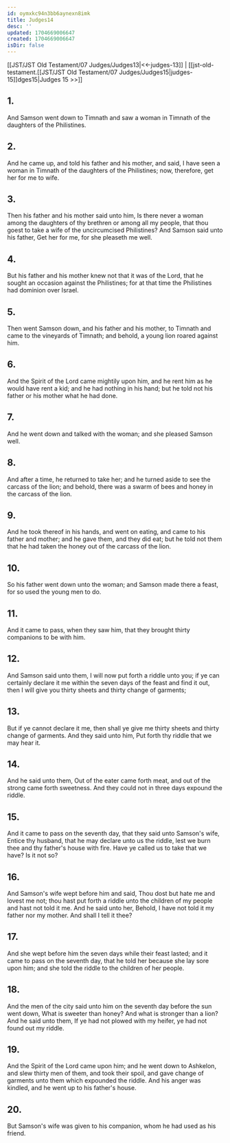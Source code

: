 ```yaml
---
id: oymxkc94n3bb6aynexn8imk
title: Judges14
desc: ''
updated: 1704669006647
created: 1704669006647
isDir: false
---
```

[[JST/JST Old Testament/07 Judges/Judges13|<<-judges-13]] | [[jst-old-testament.[[JST/JST Old Testament/07 Judges/Judges15|judges-15]]dges15|Judges 15 >>]]
## 1.
And Samson went down to Timnath and saw a woman in Timnath of the daughters of the Philistines.
## 2.
And he came up, and told his father and his mother, and said, I have seen a woman in Timnath of the daughters of the Philistines; now, therefore, get her for me to wife.
## 3.
Then his father and his mother said unto him, Is there never a woman among the daughters of thy brethren or among all my people, that thou goest to take a wife of the uncircumcised Philistines? And Samson said unto his father, Get her for me, for she pleaseth me well.
## 4.
But his father and his mother knew not that it was of the Lord, that he sought an occasion against the Philistines; for at that time the Philistines had dominion over Israel.
## 5.
Then went Samson down, and his father and his mother, to Timnath and came to the vineyards of Timnath; and behold, a young lion roared against him.
## 6.
And the Spirit of the Lord came mightily upon him, and he rent him as he would have rent a kid; and he had nothing in his hand; but he told not his father or his mother what he had done.
## 7.
And he went down and talked with the woman; and she pleased Samson well.
## 8.
And after a time, he returned to take her; and he turned aside to see the carcass of the lion; and behold, there was a swarm of bees and honey in the carcass of the lion.
## 9.
And he took thereof in his hands, and went on eating, and came to his father and mother; and he gave them, and they did eat; but he told not them that he had taken the honey out of the carcass of the lion.
## 10.
So his father went down unto the woman; and Samson made there a feast, for so used the young men to do.
## 11.
And it came to pass, when they saw him, that they brought thirty companions to be with him.
## 12.
And Samson said unto them, I will now put forth a riddle unto you; if ye can certainly declare it me within the seven days of the feast and find it out, then I will give you thirty sheets and thirty change of garments;
## 13.
But if ye cannot declare it me, then shall ye give me thirty sheets and thirty change of garments. And they said unto him, Put forth thy riddle that we may hear it.
## 14.
And he said unto them, Out of the eater came forth meat, and out of the strong came forth sweetness. And they could not in three days expound the riddle.
## 15.
And it came to pass on the seventh day, that they said unto Samson\'s wife, Entice thy husband, that he may declare unto us the riddle, lest we burn thee and thy father\'s house with fire. Have ye called us to take that we have? Is it not so?
## 16.
And Samson\'s wife wept before him and said, Thou dost but hate me and lovest me not; thou hast put forth a riddle unto the children of my people and hast not told it me. And he said unto her, Behold, I have not told it my father nor my mother. And shall I tell it thee?
## 17.
And she wept before him the seven days while their feast lasted; and it came to pass on the seventh day, that he told her because she lay sore upon him; and she told the riddle to the children of her people.
## 18.
And the men of the city said unto him on the seventh day before the sun went down, What is sweeter than honey? And what is stronger than a lion? And he said unto them, If ye had not plowed with my heifer, ye had not found out my riddle.
## 19.
And the Spirit of the Lord came upon him; and he went down to Ashkelon, and slew thirty men of them, and took their spoil, and gave change of garments unto them which expounded the riddle. And his anger was kindled, and he went up to his father\'s house.
## 20.
But Samson\'s wife was given to his companion, whom he had used as his friend.

